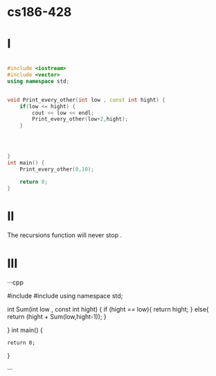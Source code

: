 # cs186-428


# I  
``` cpp

#include <iostream>
#include <vector>
using namespace std;


void Print_every_other(int low , const int hight) {
    if(low <= hight) {
        cout << low << endl;
        Print_every_other(low+2,hight);
    }




}
int main() {
    Print_every_other(0,10);

    return 0;
}

```

# II 
The recursions function will never stop .


# III 
···cpp


#include <iostream>
#include <vector>
using namespace std;


int Sum(int low , const int hight) {
    if (hight == low){
        return hight;
    } else{
        return (hight + Sum(low,hight-1));
    }




}
int main() {


    return 0;
}

···

